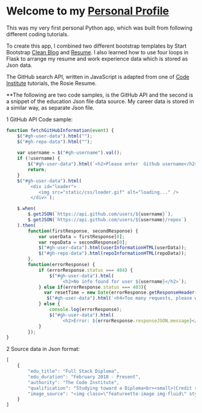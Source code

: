 # Welcome to my [Personal Profile](https://ddeveloper72-profile.herokuapp.com/)

This was my very first personal Python app, which was built from following different coding tutorials.

To create this app, I combined two different bootstrap templates by Start Bootstrap [Clean Blog](https://startbootstrap.com/template-overviews/clean-blog/) and [Resume](https://startbootstrap.com/template-overviews/resume/).  I also learned how to use four loops in Flask to arrange my resume and work experience data which is stored as Json data.

The GitHub search API, written in JavaScript is adapted from one of [Code Institute](https://courses.codeinstitute.net/) tutorials, the Rosie Resume.

**The following are two code samples, is the GitHub API and the second is a snippet of the education Json file data source.  My career data is stored in a similar way, as separate Json file.

1 GitHub API Code sample:

```javascript
function fetchGitHubInformation(event) {
    $("#gh-user-data").html("");
    $("#gh-repo-data").html("");
    
    var username = $("#gh-username").val();
    if (!username) {
        $("#gh-user-data").html(`<h2>Please enter  Github username</h2>`);
        return;
    }
    $("#gh-user-data").html(
        `<div id="loader">
            <img src="static/css/loader.gif" alt="loading..." />
         </div>`);

    $.when(
        $.getJSON(`https://api.github.com/users/${username}`),
        $.getJSON(`https://api.github.com/users/${username}/repos`)
    ).then(
        function(firstResponse, secondResponse) {
            var userData = firstResponse[0];
            var repoData = secondResponse[0];
            $("#gh-user-data").html(userInformationHTML(userData));
            $("#gh-repo-data").html(repoInformationHTML(repoData));
        },
        function(errorResponse) {
            if (errorResponse.status === 404) {
                $("#gh-user-data").html(
                    `<h2>No info found for user ${username}</h2>`);
            } else if(errorResponse.status === 403){
              var resetTime = new Date(errorResponse.getResponseHeader('x-Ratelimit-Reset')*1000);
               $("#gh-user-data").html(`<h4>Too many requests, please wait until ${resetTime.toLocaleTimeString()} has passed</h4>`);
            } else {
                console.log(errorResponse);
                $("#gh-user-data").html(
                    `<h2>Error: ${errorResponse.responseJSON.message}</h2>`);
            }
        });
}
```

2 Source data in Json format:

```javascript
[
    {
        "edu_title": "Full Stack Diploma",
        "edu_duration": "February 2018 - Present",
        "authority": "The Code Institute",
        "qualification": "Studying toward a Diploma<br><small>(Credit rated by EDINBURGH NAPIER UNIVERSITY)</small>",
        "image_source": "<img class=\"featureette-image img-fluid\" style=\"max-width: 40%;\" src=\"/static/img/ci.PNG\" alt=\"The Code Institute\">"
    }
]
```